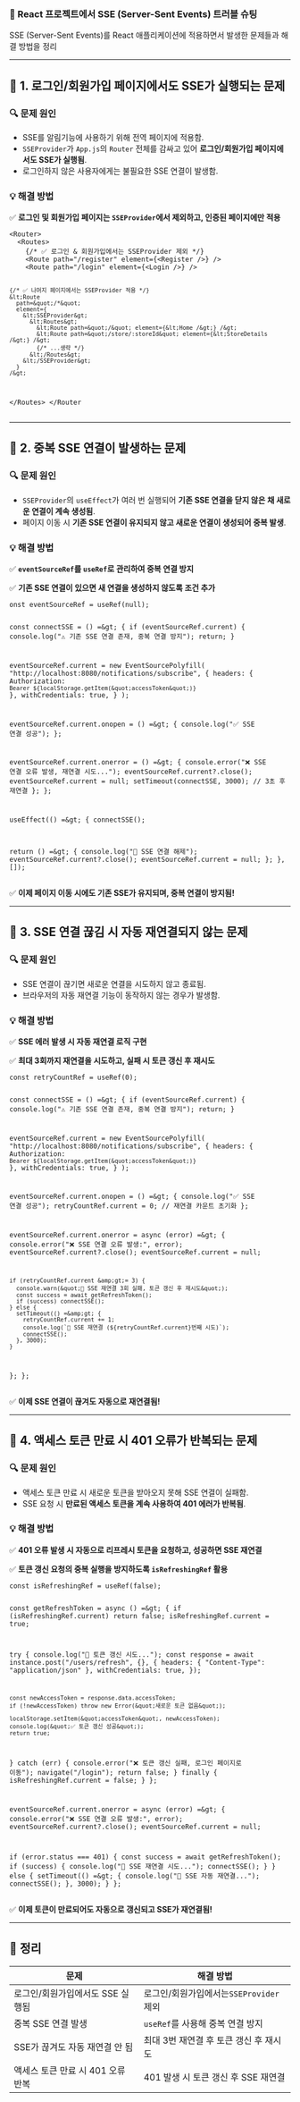 <h3 id="📌-react-프로젝트에서-sse-server-sent-events-트러블-슈팅"><strong>📌 React 프로젝트에서 SSE (Server-Sent Events) 트러블 슈팅</strong></h3>
<p>SSE (Server-Sent Events)를 React 애플리케이션에 적용하면서 발생한 문제들과 해결 방법을 정리</p>
<hr />
<h2 id="🚨-1-로그인회원가입-페이지에서도-sse가-실행되는-문제"><strong>🚨 1. 로그인/회원가입 페이지에서도 SSE가 실행되는 문제</strong></h2>
<h3 id="🔍-문제-원인"><strong>🔍 문제 원인</strong></h3>
<ul>
<li>SSE를 알림기능에 사용하기 위해 전역 페이지에 적용함.</li>
<li><code>SSEProvider</code>가 <code>App.js</code>의 <code>Router</code> 전체를 감싸고 있어 <strong>로그인/회원가입 페이지에서도 SSE가 실행됨</strong>.</li>
<li>로그인하지 않은 사용자에게는 불필요한 SSE 연결이 발생함.</li>
</ul>
<h3 id="💡-해결-방법"><strong>💡 해결 방법</strong></h3>
<p>✅ <strong>로그인 및 회원가입 페이지는 <code>SSEProvider</code>에서 제외하고, 인증된 페이지에만 적용</strong></p>
<pre><code class="language-jsx">&lt;Router&gt;
  &lt;Routes&gt;
    {/* ✅ 로그인 &amp; 회원가입에서는 SSEProvider 제외 */}
    &lt;Route path=&quot;/register&quot; element={&lt;Register /&gt;} /&gt;
    &lt;Route path=&quot;/login&quot; element={&lt;Login /&gt;} /&gt;

    {/* ✅ 나머지 페이지에서는 SSEProvider 적용 */}
    &lt;Route
      path=&quot;/*&quot;
      element={
        &lt;SSEProvider&gt;
          &lt;Routes&gt;
            &lt;Route path=&quot;/&quot; element={&lt;Home /&gt;} /&gt;
            &lt;Route path=&quot;/store/:storeId&quot; element={&lt;StoreDetails /&gt;} /&gt;
            {/* ...생략 */}
          &lt;/Routes&gt;
        &lt;/SSEProvider&gt;
      }
    /&gt;
  &lt;/Routes&gt;
&lt;/Router</code></pre>
<hr />
<h2 id="🚨-2-중복-sse-연결이-발생하는-문제"><strong>🚨 2. 중복 SSE 연결이 발생하는 문제</strong></h2>
<h3 id="🔍-문제-원인-1"><strong>🔍 문제 원인</strong></h3>
<ul>
<li><code>SSEProvider</code>의 <code>useEffect</code>가 여러 번 실행되어 <strong>기존 SSE 연결을 닫지 않은 채 새로운 연결이 계속 생성됨</strong>.</li>
<li>페이지 이동 시 <strong>기존 SSE 연결이 유지되지 않고 새로운 연결이 생성되어 중복 발생</strong>.</li>
</ul>
<h3 id="💡-해결-방법-1"><strong>💡 해결 방법</strong></h3>
<p>✅ <strong><code>eventSourceRef</code>를 <code>useRef</code>로 관리하여 중복 연결 방지</strong></p>
<p>✅ <strong>기존 SSE 연결이 있으면 새 연결을 생성하지 않도록 조건 추가</strong></p>
<pre><code class="language-jsx">onst eventSourceRef = useRef(null);

const connectSSE = () =&amp;gt; {
  if (eventSourceRef.current) {
    console.log(&quot;⚠️ 기존 SSE 연결 존재, 중복 연결 방지&quot;);
    return;
  }

  eventSourceRef.current = new EventSourcePolyfill(
    &quot;http://localhost:8080/notifications/subscribe&quot;,
    {
      headers: { Authorization: `Bearer ${localStorage.getItem(&quot;accessToken&quot;)}` },
      withCredentials: true,
    }
  );

  eventSourceRef.current.onopen = () =&amp;gt; {
    console.log(&quot;✅ SSE 연결 성공&quot;);
  };

  eventSourceRef.current.onerror = () =&amp;gt; {
    console.error(&quot;❌ SSE 연결 오류 발생, 재연결 시도...&quot;);
    eventSourceRef.current?.close();
    eventSourceRef.current = null;
    setTimeout(connectSSE, 3000); // 3초 후 재연결
  };
};

useEffect(() =&amp;gt; {
  connectSSE();

  return () =&amp;gt; {
    console.log(&quot;🛑 SSE 연결 해제&quot;);
    eventSourceRef.current?.close();
    eventSourceRef.current = null;
  };
}, []);</code></pre>
<p>✅ <strong>이제 페이지 이동 시에도 기존 SSE가 유지되며, 중복 연결이 방지됨!</strong></p>
<hr />
<h2 id="🚨-3-sse-연결-끊김-시-자동-재연결되지-않는-문제"><strong>🚨 3. SSE 연결 끊김 시 자동 재연결되지 않는 문제</strong></h2>
<h3 id="🔍-문제-원인-2"><strong>🔍 문제 원인</strong></h3>
<ul>
<li>SSE 연결이 끊기면 새로운 연결을 시도하지 않고 종료됨.</li>
<li>브라우저의 자동 재연결 기능이 동작하지 않는 경우가 발생함.</li>
</ul>
<h3 id="💡-해결-방법-2"><strong>💡 해결 방법</strong></h3>
<p>✅ <strong>SSE 에러 발생 시 자동 재연결 로직 구현</strong></p>
<p>✅ <strong>최대 3회까지 재연결을 시도하고, 실패 시 토큰 갱신 후 재시도</strong></p>
<pre><code class="language-jsx">const retryCountRef = useRef(0);

const connectSSE = () =&amp;gt; {
  if (eventSourceRef.current) {
    console.log(&quot;⚠️ 기존 SSE 연결 존재, 중복 연결 방지&quot;);
    return;
  }

  eventSourceRef.current = new EventSourcePolyfill(
    &quot;http://localhost:8080/notifications/subscribe&quot;,
    {
      headers: { Authorization: `Bearer ${localStorage.getItem(&quot;accessToken&quot;)}` },
      withCredentials: true,
    }
  );

  eventSourceRef.current.onopen = () =&amp;gt; {
    console.log(&quot;✅ SSE 연결 성공&quot;);
    retryCountRef.current = 0; // 재연결 카운트 초기화
  };

  eventSourceRef.current.onerror = async (error) =&amp;gt; {
    console.error(&quot;❌ SSE 연결 오류 발생:&quot;, error);
    eventSourceRef.current?.close();
    eventSourceRef.current = null;

    if (retryCountRef.current &amp;gt;= 3) {
      console.warn(&quot;🚨 SSE 재연결 3회 실패, 토큰 갱신 후 재시도&quot;);
      const success = await getRefreshToken();
      if (success) connectSSE();
    } else {
      setTimeout(() =&amp;gt; {
        retryCountRef.current += 1;
        console.log(`🔄 SSE 재연결 (${retryCountRef.current}번째 시도)`);
        connectSSE();
      }, 3000);
    }
  };
};</code></pre>
<p>✅ <strong>이제 SSE 연결이 끊겨도 자동으로 재연결됨!</strong></p>
<hr />
<h2 id="🚨-4-액세스-토큰-만료-시-401-오류가-반복되는-문제"><strong>🚨 4. 액세스 토큰 만료 시 401 오류가 반복되는 문제</strong></h2>
<h3 id="🔍-문제-원인-3"><strong>🔍 문제 원인</strong></h3>
<ul>
<li>액세스 토큰 만료 시 새로운 토큰을 받아오지 못해 SSE 연결이 실패함.</li>
<li>SSE 요청 시 <strong>만료된 액세스 토큰을 계속 사용하여 401 에러가 반복됨</strong>.</li>
</ul>
<h3 id="💡-해결-방법-3"><strong>💡 해결 방법</strong></h3>
<p>✅ <strong>401 오류 발생 시 자동으로 리프레시 토큰을 요청하고, 성공하면 SSE 재연결</strong></p>
<p>✅ <strong>토큰 갱신 요청의 중복 실행을 방지하도록 <code>isRefreshingRef</code> 활용</strong></p>
<pre><code class="language-jsx">const isRefreshingRef = useRef(false);

const getRefreshToken = async () =&amp;gt; {
  if (isRefreshingRef.current) return false;
  isRefreshingRef.current = true;

  try {
    console.log(&quot;🔄 토큰 갱신 시도...&quot;);
    const response = await instance.post(&quot;/users/refresh&quot;, {}, {
      headers: { &quot;Content-Type&quot;: &quot;application/json&quot; },
      withCredentials: true,
    });

    const newAccessToken = response.data.accessToken;
    if (!newAccessToken) throw new Error(&quot;새로운 토큰 없음&quot;);

    localStorage.setItem(&quot;accessToken&quot;, newAccessToken);
    console.log(&quot;✅ 토큰 갱신 성공&quot;);
    return true;
  } catch (err) {
    console.error(&quot;❌ 토큰 갱신 실패, 로그인 페이지로 이동&quot;);
    navigate(&quot;/login&quot;);
    return false;
  } finally {
    isRefreshingRef.current = false;
  }
};

eventSourceRef.current.onerror = async (error) =&amp;gt; {
  console.error(&quot;❌ SSE 연결 오류 발생:&quot;, error);
  eventSourceRef.current?.close();
  eventSourceRef.current = null;

  if (error.status === 401) {
    const success = await getRefreshToken();
    if (success) {
      console.log(&quot;🔄 SSE 재연결 시도...&quot;);
      connectSSE();
    }
  } else {
    setTimeout(() =&amp;gt; {
      console.log(&quot;🔄 SSE 자동 재연결...&quot;);
      connectSSE();
    }, 3000);
  }
};</code></pre>
<p>✅ <strong>이제 토큰이 만료되어도 자동으로 갱신되고 SSE가 재연결됨!</strong></p>
<hr />
<h2 id="🎯-정리"><strong>🎯 정리</strong></h2>
<table>
<thead>
<tr>
<th><strong>문제</strong></th>
<th><strong>해결 방법</strong></th>
</tr>
</thead>
<tbody><tr>
<td>로그인/회원가입에서도 SSE 실행됨</td>
<td>로그인/회원가입에서는<code>SSEProvider</code>제외</td>
</tr>
<tr>
<td>중복 SSE 연결 발생</td>
<td><code>useRef</code>를 사용해 중복 연결 방지</td>
</tr>
<tr>
<td>SSE가 끊겨도 자동 재연결 안 됨</td>
<td>최대 3번 재연결 후 토큰 갱신 후 재시도</td>
</tr>
<tr>
<td>액세스 토큰 만료 시 401 오류 반복</td>
<td>401 발생 시 토큰 갱신 후 SSE 재연결</td>
</tr>
</tbody></table>
